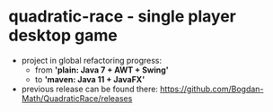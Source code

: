 # quadratic-race - single player desktop game

- project in global refactoring progress:
    - from <b>'plain: Java 7 + AWT + Swing'</b> 
    - to <b>'maven: Java 11 + JavaFX'</b>
- previous release can be found there: https://github.com/Bogdan-Math/QuadraticRace/releases